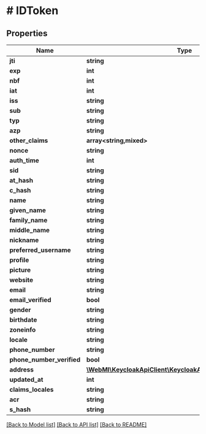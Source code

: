 # # IDToken

## Properties

Name | Type | Description | Notes
------------ | ------------- | ------------- | -------------
**jti** | **string** |  | [optional]
**exp** | **int** |  | [optional]
**nbf** | **int** |  | [optional]
**iat** | **int** |  | [optional]
**iss** | **string** |  | [optional]
**sub** | **string** |  | [optional]
**typ** | **string** |  | [optional]
**azp** | **string** |  | [optional]
**other_claims** | **array<string,mixed>** |  | [optional]
**nonce** | **string** |  | [optional]
**auth_time** | **int** |  | [optional]
**sid** | **string** |  | [optional]
**at_hash** | **string** |  | [optional]
**c_hash** | **string** |  | [optional]
**name** | **string** |  | [optional]
**given_name** | **string** |  | [optional]
**family_name** | **string** |  | [optional]
**middle_name** | **string** |  | [optional]
**nickname** | **string** |  | [optional]
**preferred_username** | **string** |  | [optional]
**profile** | **string** |  | [optional]
**picture** | **string** |  | [optional]
**website** | **string** |  | [optional]
**email** | **string** |  | [optional]
**email_verified** | **bool** |  | [optional]
**gender** | **string** |  | [optional]
**birthdate** | **string** |  | [optional]
**zoneinfo** | **string** |  | [optional]
**locale** | **string** |  | [optional]
**phone_number** | **string** |  | [optional]
**phone_number_verified** | **bool** |  | [optional]
**address** | [**\WebMI\KeycloakApiClient\KeycloakApi\Model\AddressClaimSet**](AddressClaimSet.md) |  | [optional]
**updated_at** | **int** |  | [optional]
**claims_locales** | **string** |  | [optional]
**acr** | **string** |  | [optional]
**s_hash** | **string** |  | [optional]

[[Back to Model list]](../../README.md#models) [[Back to API list]](../../README.md#endpoints) [[Back to README]](../../README.md)
